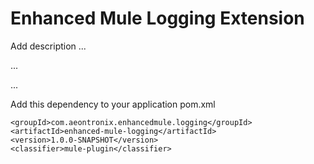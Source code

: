 # Enhanced Mule Logging Extension

Add description ...


...


...


Add this dependency to your application pom.xml

```
<groupId>com.aeontronix.enhancedmule.logging</groupId>
<artifactId>enhanced-mule-logging</artifactId>
<version>1.0.0-SNAPSHOT</version>
<classifier>mule-plugin</classifier>
```
